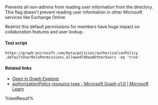 Prevents all non-admins from reading user information from the directory. This flag doesn't prevent reading user information in other Microsoft services like Exchange Online.

Restrict this default permissions for members have huge impact on collaboration features and user lookup.

#### Test script
```
https://graph.microsoft.com/beta/policies/authorizationPolicy
.defaultUserRolePermissions.allowedToReadOtherUsers -eq 'true'
```

#### Related links

- [Open in Graph Explorer](https://developer.microsoft.com/en-us/graph/graph-explorer?request=policies/authorizationPolicy&method=GET&version=beta&GraphUrl=https://graph.microsoft.com)
- [authorizationPolicy resource type - Microsoft Graph v1.0 | Microsoft Learn](https://learn.microsoft.com/en-us/graph/api/resources/authorizationpolicy)


<!--- Results --->
%testResult%
